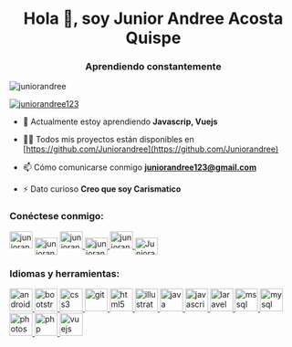 
<h1 align = "center"> Hola 👋, soy Junior Andree Acosta Quispe </h1>
<h3 align = "center"> Aprendiendo constantemente </h3>

<p align="left"><img src="https://komarev.com/ghpvc/?username=juniorandree&label=Profile%20views&color=0e75b6&style=flat" alt="juniorandree"/></p>

<p align ="left"> <a href="https://twitter.com/juniorandree123" target="blank"> <img src ="https://img.shields.io/twitter/follow/juniorandree123?logo=twitter&style=for-the-badge" alt="juniorandree123"/></a></p>

- 🌱 Actualmente estoy aprendiendo **Javascrip, Vuejs**

- 👨‍💻 Todos mis proyectos están disponibles en [https://github.com/Juniorandree](https://github.com/Juniorandree)

- 📫 Cómo comunicarse conmigo **juniorandree123@gmail.com**

- ⚡ Dato curioso **Creo que soy Carismatico**

<h3 align = "left"> Conéctese conmigo: </h3>
<p align = "left">
<a href="https://twitter.com/juniorandree123" target="blank"><img align = "center "src ="https://cdn.jsdelivr.net/npm/simple-icons@3.0.1/icons/twitter.svg" alt ="juniorandree123"height ="30"width ="40"/></a>
<a href="https://linkedin.com/in/juniorandree123" target="blank"> <img align = "center" src = "https://cdn.jsdelivr.net/npm/simple-icons@3.0.1/icons/linkedin.svg "alt =" juniorandree123 "height =" 30 "width =" 40 "/></a>
<a href =" https://stackoverflow.com/users/juniorandree123 "objetivo = "en blanco"> <img align = "center "src =" https://cdn.jsdelivr.net/npm/simple-icons@3.0.1/icons/stackoverflow.svg "alt =" juniorandree123 "height =" 30 "width =" 40 "/> </ a>
<a href="https://fb.com/juniorandree123" target="blank"> <img align = "center" src = "https://cdn.jsdelivr.net/npm/simple-icons@3.0.1/icons/facebook.svg "alt =" juniorandree123 "height =" 30 "width =" 40 "/> </a>
<a href="https://instagram.com/juniorandree123" target="blank"> <img align = "centro" src = "https://cdn.jsdelivr.net/npm/simple-icons@3.0.1/icons/instagram.svg" alt = "juniorandree123" height = "30" width = "40"/> </a>
<a href="https://discord.gg/Juniorandree" target="blank"> <img align = "center" src = "https://cdn.jsdelivr.net/npm/simple-icons@3.0.1/icons/discord.svg"alt ="Juniorandree" height="30" width="40 "/> </a>
</p>
<h3 align =" left "> Idiomas y herramientas: </h3>


<p align = "left"> <a href="https://developer.android.com" target="_blank"> <img src = "https://devicons.github.io/devicon/devicon.git/icons/android/android-original-wordmark.svg "alt ="android "width =" 40 "height =" 40 "/> </a> <a href =" https://getbootstrap.com"target =" _ en blanco "> <img src =" https://devicons.github.io/devicon/devicon.git/icons/bootstrap/bootstrap-plain.svg "alt =" bootstrap "width =" 40 "height =" 40 "/> </a> <a href="https://www.w3schools.com/css/" target="_blank"> <img src = "https://devicons.github.io/devicon/devicon.git/icons/css3/css3-original-wordmark.svg "alt =" css3 "width =" 40 "height =" 40 "/> </a> <a href="https://git-scm.com/" target="_blank"> <img src =" https://www.vectorlogo.zone/logos/git-scm/git-scm-icon.svg" alt =" git "width =" 40 "height =" 40 "/> </a> <a href = "https://www.w3.org/html/" target =" _ blank "> <img src =" https://devicons.github.io/devicon/devicon.git/icons/html5/html5-original-wordmark.svg "alt =" html5 "width =" 40 "height =" 40 "/> </a> <a href =" https://www.adobe.com/in/products/illustrator.html" target =" _ en blanco "> <img src =" https://www.vectorlogo.zone/logos/adobe_illustrator/adobe_illustrator-icon.svg" alt = "illustrator" width ="40" height ="40" /> </a> <a href = "https://www.java.com" target = "_blank"> <img src = "https://devicons.github.io/devicon/devicon.git/icons/java/java-original-wordmark.svg" alt = "java" width = "40" height = " 40 "/> </a> <a href="https://developer.mozilla.org/en-US/docs/Web/JavaScript" target="_blank"> <img src =" https://devicons.github.io/devicon/devicon.git/icons/javascript/javascript-original.svg "alt =" javascript "width =" 40 "height =" 40 "/> </a> <a href =" https: // laravel.com/ "target = "_ blank"> <img src = "https://devicons.github.io/devicon/devicon.git/icons/laravel/laravel-plain-wordmark.svg" alt = "laravel" width = "40" de altura = "40" /> </a> <a href="https://www.microsoft.com/en-us/sql-server" target="_blank"> <img src = "https://cdn.worldvectorlogo.com/logos/microsoft-sql-server.svg "alt =" mssql "width =" 40 "height =" 40 "/> </a> <a href =" https://www.mysql.com/ "target =" _ blank "> <img src =" https://devicons.github.io/devicon/devicon.git/icons/mysql/mysql-original-wordmark.svg "alt =" mysql "width =" 40 " altura = "40" /> </a><a href="https://www.photoshop.com/en" target="_blank"> <img src = "https://devicons.github.io/devicon/devicon.git/icons/photoshop/photoshop-plain.svg "alt =" photoshop "width =" 40 "height =" 40 "/> </a> <a href="https://www.php.net" target="_blank"> <img src = "https://devicons.github.io/devicon/devicon.git/icons/php/php-original.svg" alt = "php" width = "40" height = "40" /> </a> <a href = "https://vuejs.org/" target = "_ blank"> <img src = "https://devicons.github.io/devicon/devicon.git/icons/vuejs/vuejs-original-wordmark.svg" alt = "vuejs" width = "40" height = "40" /> </a> </p>
